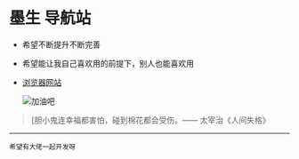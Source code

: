 # 墨生 导航站

- 希望不断提升不断完善

- 希望能让我自己喜欢用的前提下，别人也能喜欢用

- [浏览器网站](www.standpoint.top)

  ![加油吧](https://react-1305405728.cos.ap-nanjing.myqcloud.com/baisi1.jpg)



>[胆小鬼连幸福都害怕，碰到棉花都会受伤。—— 太宰治《人间失格》









---

`希望有大佬一起开发呀`  



